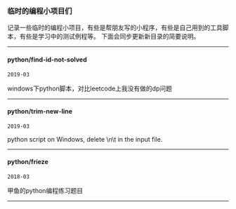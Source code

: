 ### 临时的编程小项目们

记录一些临时的编程小项目，有些是帮朋友写的小程序，有些是自己用到的工具脚本，有些是学习中的测试例程等。 下面会同步更新新目录的简要说明。

----------

#### python/find-id-not-solved

`2019-03`

windows下python脚本，对比leetcode上我没有做的dp问题

----------

#### python/trim-new-line

`2019-03`

python script on Windows, delete \n\t in the input file.

----------

#### python/frieze

`2018-03`

甲鱼的python编程练习题目

----------
